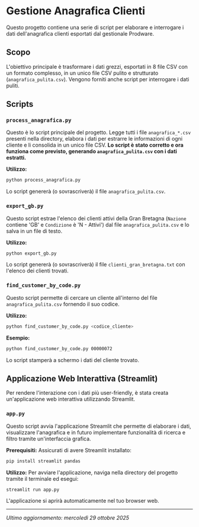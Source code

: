 # Gestione Anagrafica Clienti

Questo progetto contiene una serie di script per elaborare e interrogare i dati dell'anagrafica clienti esportati dal gestionale Prodware.

## Scopo

L'obiettivo principale è trasformare i dati grezzi, esportati in 8 file CSV con un formato complesso, in un unico file CSV pulito e strutturato (`anagrafica_pulita.csv`). Vengono forniti anche script per interrogare i dati puliti.

## Scripts

### `process_anagrafica.py`

Questo è lo script principale del progetto. Legge tutti i file `anagrafica_*.csv` presenti nella directory, elabora i dati per estrarre le informazioni di ogni cliente e li consolida in un unico file CSV. **Lo script è stato corretto e ora funziona come previsto, generando `anagrafica_pulita.csv` con i dati estratti.**

**Utilizzo:**
```bash
python process_anagrafica.py
```
Lo script genererà (o sovrascriverà) il file `anagrafica_pulita.csv`.

### `export_gb.py`

Questo script estrae l'elenco dei clienti attivi della Gran Bretagna (`Nazione` contiene 'GB' e `Condizione` è 'N - Attivi') dal file `anagrafica_pulita.csv` e lo salva in un file di testo.

**Utilizzo:**
```bash
python export_gb.py
```
Lo script genererà (o sovrascriverà) il file `clienti_gran_bretagna.txt` con l'elenco dei clienti trovati.

### `find_customer_by_code.py`

Questo script permette di cercare un cliente all'interno del file `anagrafica_pulita.csv` fornendo il suo codice.

**Utilizzo:**
```bash
python find_customer_by_code.py <codice_cliente>
```
**Esempio:**
```bash
python find_customer_by_code.py 00000072
```
Lo script stamperà a schermo i dati del cliente trovato.

## Applicazione Web Interattiva (Streamlit)

Per rendere l'interazione con i dati più user-friendly, è stata creata un'applicazione web interattiva utilizzando Streamlit.

### `app.py`

Questo script avvia l'applicazione Streamlit che permette di elaborare i dati, visualizzare l'anagrafica e in futuro implementare funzionalità di ricerca e filtro tramite un'interfaccia grafica.

**Prerequisiti:**
Assicurati di avere Streamlit installato:
```bash
pip install streamlit pandas
```

**Utilizzo:**
Per avviare l'applicazione, naviga nella directory del progetto tramite il terminale ed esegui:
```bash
streamlit run app.py
```
L'applicazione si aprirà automaticamente nel tuo browser web.

---
*Ultimo aggiornamento: mercoledì 29 ottobre 2025*
